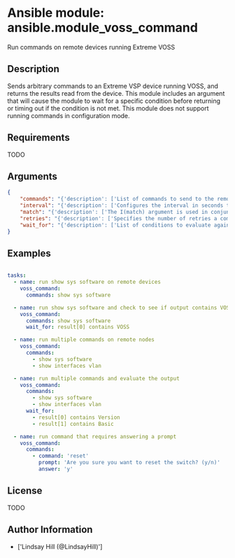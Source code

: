 # Ansible module: ansible.module_voss_command


Run commands on remote devices running Extreme VOSS

## Description

Sends arbitrary commands to an Extreme VSP device running VOSS, and returns the results read from the device. This module includes an argument that will cause the module to wait for a specific condition before returning or timing out if the condition is not met.
This module does not support running commands in configuration mode.

## Requirements

TODO

## Arguments

``` json
{
    "commands": "{'description': ['List of commands to send to the remote VOSS device. The resulting output from the command is returned. If the I(wait_for) argument is provided, the module is not returned until the condition is satisfied or the number of retries has expired. If a command sent to the device requires answering a prompt, it is possible to pass a dict containing I(command), I(answer) and I(prompt). Common answers are \'y\' or "\\r" (carriage return, must be double quotes). See examples.'], 'required': True}",
    "interval": "{'description': ['Configures the interval in seconds to wait between retries of the command. If the command does not pass the specified conditions, the interval indicates how long to wait before trying the command again.'], 'default': 1}",
    "match": "{'description': ['The I(match) argument is used in conjunction with the I(wait_for) argument to specify the match policy.  Valid values are C(all) or C(any).  If the value is set to C(all) then all conditionals in the wait_for must be satisfied.  If the value is set to C(any) then only one of the values must be satisfied.'], 'default': 'all', 'choices': ['any', 'all']}",
    "retries": "{'description': ['Specifies the number of retries a command should by tried before it is considered failed. The command is run on the target device every retry and evaluated against the I(wait_for) conditions.'], 'default': 10}",
    "wait_for": "{'description': ['List of conditions to evaluate against the output of the command. The task will wait for each condition to be true before moving forward. If the conditional is not true within the configured number of retries, the task fails. See examples.']}",
}
```

## Examples


``` yaml

tasks:
  - name: run show sys software on remote devices
    voss_command:
      commands: show sys software

  - name: run show sys software and check to see if output contains VOSS
    voss_command:
      commands: show sys software
      wait_for: result[0] contains VOSS

  - name: run multiple commands on remote nodes
    voss_command:
      commands:
        - show sys software
        - show interfaces vlan

  - name: run multiple commands and evaluate the output
    voss_command:
      commands:
        - show sys software
        - show interfaces vlan
      wait_for:
        - result[0] contains Version
        - result[1] contains Basic

  - name: run command that requires answering a prompt
    voss_command:
      commands:
        - command: 'reset'
          prompt: 'Are you sure you want to reset the switch? (y/n)'
          answer: 'y'

```

## License

TODO

## Author Information
  - ['Lindsay Hill (@LindsayHill)']
